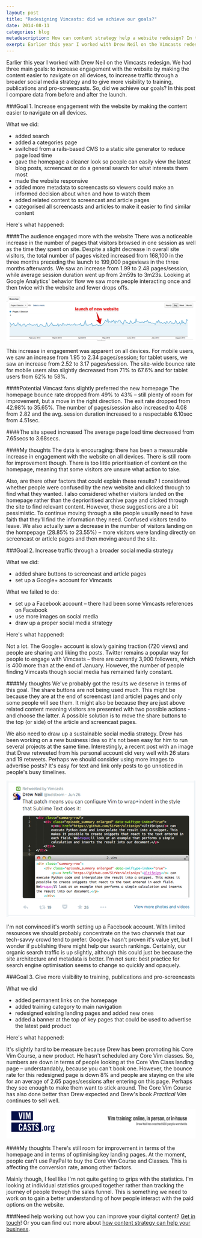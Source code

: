 ```yaml
---
layout: post
title: "Redesigning Vimcasts: did we achieve our goals?"
date: 2014-08-11 
categories: blog
metadescription: How can content strategy help a website redesign? In this post I look at wheteher we achieved our goals in terms of increasing engagement, increasing traffic through social media and giving more visibility to paid products. 
exerpt: Earlier this year I worked with Drew Neil on the Vimcasts redesign. We had three main goals – to increase engagement with the website by making the content easier to navigate on all devices, to increase traffic through a broader social media strategy and to give more visibility to training, publications and pro-screencasts. So, did we achieve our goals? In this post I compare data from before and after the launch. 
---
```


Earlier this year I worked with Drew Neil on the Vimcasts redesign. We had three main goals: to increase engagement with the website by making the content easier to navigate on all devices, to increase traffic through a broader social media strategy and to give more visibility to training, publications and pro-screencasts. So, did we achieve our goals? In this post I compare data from before and after the launch. 

###Goal 1. Increase engagement with the website by making the content easier to navigate on all devices.

What we did:

* added search
* added a categories page
* switched from a rails-based CMS to a static site generator to reduce page load time
* gave the homepage a cleaner look so people can easily view the latest blog posts, screencast or do a general search for what interests them most
* made the website responsive
* added more metadata to screencasts so viewers could make an informed decision about when and how to watch them
* added related content to screencast and article pages
* categorised all screencasts and articles to make it easier to find similar content

Here's what happened:

####The audience engaged more with the website
There was a noticeable increase in the number of pages that visitors browsed in one session as well as the time they spent on site.
Despite a slight decrease in overall site visitors, the total number of pages visited increased from 168,100 in the three months preceding the launch to 199,000 pageviews in the three months afterwards.
We saw an increase from 1.99 to 2.48 pages/session, while average session duration went up from 2m59s to 3m23s.
Looking at Google Analytics' behavior flow we saw more people interacting once and then twice with the website and fewer drops offs. 


<img class="Vimcasts_screenshot_pages_per_session" src="/images/Vimcasts_screenshot_pages_per_session.jpg" alt="a screenshot of pages per session showing increase after redesign launch">

This increase in engagement was apparent on all devices.
For mobile users, we saw an increase from 1.95 to 2.34 pages/session; for tablet users, we saw an increase from 2.52 to 3.17 pages/session.
The site-wide bounce rate for mobile users also slightly decreased from 71% to 67.6% and for tablet users from 62% to 58%. 

####Potential Vimcast fans slightly preferred the new homepage
The homepage bounce rate dropped from 49% to 43% – still plenty of room for improvement, but a move in the right direction. The exit rate dropped from 42.98% to 35.65%. The number of pages/session also increased to 4.08 from 2.82 and the avg. session duration increased to a respectable 6.10sec from 4.51sec. 

####The site speed increased
The average page load time decreased from 7.65secs to 3.68secs. 

####My thoughts
The data is encouraging: there has been a measurable increase in engagement with the website on all devices. There is still room for improvement though. There is too little prioritisation of content on the homepage, meaning that some visitors are unsure what action to take. 

Also, are there other factors that could explain these results? I considered whether people were confused by the new website and clicked through to find what they wanted. I also considered whether visitors landed on the homepage rather than the deprioritised archive page and clicked through the site to find relevant content. However, these suggestions are a bit pessimistic. To continue moving through a site people usually need to have faith that they'll find the information they need. Confused visitors tend to leave. We also actually saw a decrease in the number of visitors landing on the hompepage (28.85% to 23.55%) – more visitors were landing directly on screencast or article pages and then moving around the site.  

###Goal 2. Increase traffic through a broader social media strategy

What we did:

* added share buttons to screencast and article pages
* set up a Google+ account for Vimcasts

What we failed to do:

* set up a Facebook account – there had been some Vimcasts references on Facebook
* use more images on social media 
* draw up a proper social media strategy

Here's what happened:

Not a lot. The Google+ account is slowly gaining traction (720 views) and people are sharing and liking the posts. Twitter remains a popular way for people to engage with Vimcasts – there are currently 3,900 followers, which is 400 more than at the end of January. However, the number  of people finding Vimcasts though social media has remained fairly constant.

####My thoughts
We've probably got the results we deserve in terms of this goal. The share buttons are not being used much. This might be because they are at the end of screencast (and article) pages and only some people will see them. It might also be because they are just above related content meaning visitors are presented with two possible actions - and choose the latter. A possible solution is to move the share buttons to the top (or side) of the article and screencast pages. 

We also need to draw up a sustainable social media strategy. Drew has been working on a new business idea so it's not been easy for him to run several projects at the same time. Interestingly, a recent post with an image that Drew retweeted from his personal account did very well with 26 stars and 19 retweets. Perhaps we should consider using more images to advertise posts? It's easy for text and link only posts to go unnoticed in people's busy timelines. 

<img class="Vimcasts_screenshot_twitter" src="/images/Vimcasts_screenshot_twitter.png" alt="a screenshot of a tweet with an image that was liked and retweeted">

I'm not convinced it's worth setting up a Facebook account. With limited resources we should probably concentrate on the two channels that our tech-savvy crowd tend to prefer. Google+ hasn't proven it's value yet, but I wonder if publishing there might help our search rankings. Certainly, our organic search traffic is up slightly, although this could just be because the site architecture and metadata is better. I'm not sure: best practice for search engine optimisation seems to change so quickly and opaquely. 

###Goal 3. Give more visibility to training, publications and pro-screencasts

What we did

* added permanent links on the homepage
* added training category to main navigation
* redesigned existing landing pages and added new ones
* added a banner at the top of key pages that could be used to advertise the latest paid product

Here's what happened:

It's slightly hard to be measure because Drew has been promoting his Core Vim Course, a new product. He hasn't scheduled any Core Vim classes. So, numbers are down in terms of people looking at the Core Vim Class landing page – understandably, because you can't book one. However, the bounce rate for this redesigned page is down 8% and people are staying on the site for an average of 2.65 pages/sessions after entering on this page. Perhaps they see enough to make them want to stick around. The Core Vim Course has also done better than Drew expected and Drew's book _Practical Vim_ continues to sell well. 

<img class="Vimcasts_screenshot_training" src="/images/Vimcasts_screenshot_training.png" alt="a screenshot of the top of the Vimcasts training page">

####My thoughts
There's still room for improvement in terms of the homepage and in terms of optimising key landing pages. At the moment, people can't use PayPal to buy the Core Vim Course and Classes. This is affecting the conversion rate, among other factors. 

Mainly though, I feel like I'm not quite getting to grips with the statistics. I'm looking at individual statistics grouped together rather than tracking the journey of people through the sales funnel. This is something we need to work on to gain a better understanding of how people interact with the paid options on the website. 

###Need help working out how you can improve your digital content?
[Get in touch][email]! Or you can find out more about [how content strategy can help your business][content strategy section].

[email]: mailto:hannah.adcock@gmail.com
[content strategy section]: /#what_is_content_strategy_section




